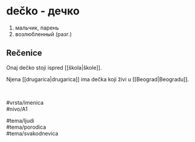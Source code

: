 # dečko - дечко

1. мальчик, парень  
2. возлюбленный (разг.)  

## Rečenice

Onaj dečko stoji ispred [[škola|škole]].  

Njena [[drugarica|drugarica]] ima dečka koji živi u [[Beograd|Beogradu]].  

<br>

#vrsta/imenica  
#nivo/A1  

#tema/ljudi  
#tema/porodica  
#tema/svakodnevica  

